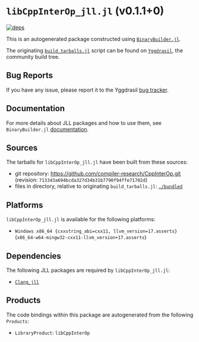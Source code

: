 # `libCppInterOp_jll.jl` (v0.1.1+0)

[![deps](https://juliahub.com/docs/libCppInterOp_jll/deps.svg)](https://juliahub.com/ui/Packages/libCppInterOp_jll/tpMPy?page=2)

This is an autogenerated package constructed using [`BinaryBuilder.jl`](https://github.com/JuliaPackaging/BinaryBuilder.jl).

The originating [`build_tarballs.jl`](https://github.com/JuliaPackaging/Yggdrasil/blob/28d07bbfea9fa22a3f2dee41e565a3c692a3674d/L/libCppInterOp/build_tarballs.jl) script can be found on [`Yggdrasil`](https://github.com/JuliaPackaging/Yggdrasil/), the community build tree.

## Bug Reports

If you have any issue, please report it to the Yggdrasil [bug tracker](https://github.com/JuliaPackaging/Yggdrasil/issues).

## Documentation

For more details about JLL packages and how to use them, see `BinaryBuilder.jl` [documentation](https://docs.binarybuilder.org/stable/jll/).

## Sources

The tarballs for `libCppInterOp_jll.jl` have been built from these sources:

* git repository: https://github.com/compiler-research/CppInterOp.git (revision: `713343a694bcda327d34b31b7790f94ffe71702d`)
* files in directory, relative to originating `build_tarballs.jl`: [`./bundled`](https://github.com/JuliaPackaging/Yggdrasil/tree/28d07bbfea9fa22a3f2dee41e565a3c692a3674d/L/libCppInterOp/bundled)

## Platforms

`libCppInterOp_jll.jl` is available for the following platforms:

* `Windows x86_64 {cxxstring_abi=cxx11, llvm_version=17.asserts}` (`x86_64-w64-mingw32-cxx11-llvm_version+17.asserts`)

## Dependencies

The following JLL packages are required by `libCppInterOp_jll.jl`:

* [`Clang_jll`](https://github.com/JuliaBinaryWrappers/Clang_jll.jl)

## Products

The code bindings within this package are autogenerated from the following `Products`:

* `LibraryProduct`: `libCppInterOp`
